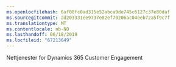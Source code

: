 ```yaml
---
ms.openlocfilehash: 6af08fc0ad315e52abca9de745c6127c37e80daf
ms.sourcegitcommit: ad203331ee9737e82ef70206ac04eeb72a5f9c7f
ms.translationtype: MT
ms.contentlocale: nb-NO
ms.lasthandoff: 06/18/2019
ms.locfileid: "67213649"
---
```

Nettjenester for Dynamics 365 Customer Engagement